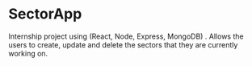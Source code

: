# SectorApp
Internship project using (React, Node, Express, MongoDB) . Allows the users to create, update and delete the sectors that they are currently working on. 
